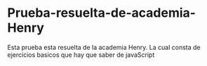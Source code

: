 # Prueba-resuelta-de-academia-Henry
Esta prueba esta resuelta de la academia Henry. La cual consta de ejercicios basicos  que hay que saber de javaScript
